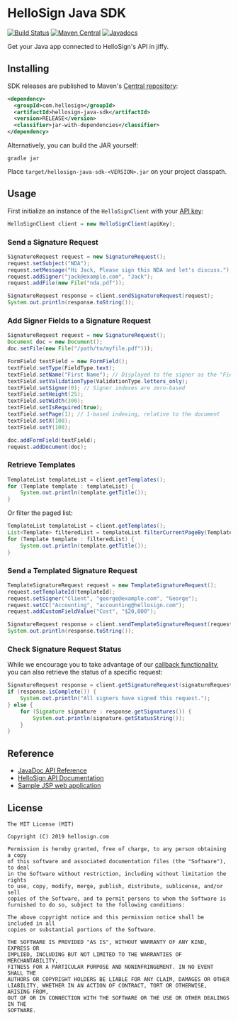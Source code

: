 # HelloSign Java SDK 
[![Build Status](https://travis-ci.org/hellosign/hellosign-java-sdk.svg?branch=v3)](https://travis-ci.org/hellosign/hellosign-java-sdk) [![Maven Central](https://maven-badges.herokuapp.com/maven-central/com.hellosign/hellosign-java-sdk/badge.svg)](https://maven-badges.herokuapp.com/maven-central/com.hellosign/hellosign-java-sdk/) [![Javadocs](http://javadoc.io/badge/com.hellosign/hellosign-java-sdk.svg)](http://javadoc.io/doc/com.hellosign/hellosign-java-sdk)

Get your Java app connected to HelloSign's API in jiffy.

## Installing

SDK releases are published to Maven's [Central repository](https://repo1.maven.org/maven2/com/hellosign/hellosign-java-sdk/):

```xml
<dependency>
  <groupId>com.hellosign</groupId>
  <artifactId>hellosign-java-sdk</artifactId>
  <version>RELEASE</version>
  <classifier>jar-with-dependencies</classifier>
</dependency>
```

Alternatively, you can build the JAR yourself:

    gradle jar

Place `target/hellosign-java-sdk-<VERSION>.jar` on your project classpath.

## Usage

First initialize an instance of the `HelloSignClient` with your [API key](https://app.hellosign.com/home/myAccount/current_tab/integrations#api):

```java
HelloSignClient client = new HelloSignClient(apiKey);
```

### Send a Signature Request

```java
SignatureRequest request = new SignatureRequest();
request.setSubject("NDA");
request.setMessage("Hi Jack, Please sign this NDA and let's discuss.");
request.addSigner("jack@example.com", "Jack");
request.addFile(new File("nda.pdf"));

SignatureRequest response = client.sendSignatureRequest(request);
System.out.println(response.toString());
```

### Add Signer Fields to a Signature Request

```java
SignatureRequest request = new SignatureRequest();
Document doc = new Document();
doc.setFile(new File("/path/to/myfile.pdf")));

FormField textField = new FormField();
textField.setType(FieldType.text);
textField.setName("First Name"); // Displayed to the signer as the "Field Label"
textField.setValidationType(ValidationType.letters_only);
textField.setSigner(0); // Signer indexes are zero-based
textField.setHeight(25);
textField.setWidth(300);
textField.setIsRequired(true);
textField.setPage(1); // 1-based indexing, relative to the document
textField.setX(100);
textField.setY(100);

doc.addFormField(textField);
request.addDocument(doc);
```

### Retrieve Templates

```java
TemplateList templateList = client.getTemplates();
for (Template template : templateList) {
    System.out.println(template.getTitle());
}
```

Or filter the paged list:

```java
TemplateList templateList = client.getTemplates();
List<Template> filteredList = templateList.filterCurrentPageBy(Template.TEMPLATE_TITLE, "W-2 Template");
for (Template template : filteredList) {
    System.out.println(template.getTitle());
}
```

### Send a Templated Signature Request

```java
TemplateSignatureRequest request = new TemplateSignatureRequest();
request.setTemplateId(templateId);
request.setSigner("Client", "george@example.com", "George");
request.setCC("Accounting", "accounting@hellosign.com");
request.addCustomFieldValue("Cost", "$20,000");

SignatureRequest response = client.sendTemplateSignatureRequest(request);
System.out.println(response.toString());
```

### Check Signature Request Status

While we encourage you to take advantage of our [callback functionality](https://app.hellosign.com/api/eventsAndCallbacksWalkthrough), you can also retrieve the status of a specific request:

``` java
SignatureRequest response = client.getSignatureRequest(signatureRequestId);
if (response.isComplete()) {
    System.out.println("All signers have signed this request.");
} else {
    for (Signature signature : response.getSignatures()) {
        System.out.println(signature.getStatusString());
    }
}
```

## Reference

* [JavaDoc API Reference](http://www.javadoc.io/doc/com.hellosign/hellosign-java-sdk)
* [HelloSign API Documentation](https://app.hellosign.com/api/reference)
* [Sample JSP web application](https://www.github.com/cmpaul/jellosign)

## License

```
The MIT License (MIT)

Copyright (C) 2019 hellosign.com

Permission is hereby granted, free of charge, to any person obtaining a copy
of this software and associated documentation files (the "Software"), to deal
in the Software without restriction, including without limitation the rights
to use, copy, modify, merge, publish, distribute, sublicense, and/or sell
copies of the Software, and to permit persons to whom the Software is
furnished to do so, subject to the following conditions:

The above copyright notice and this permission notice shall be included in all
copies or substantial portions of the Software.

THE SOFTWARE IS PROVIDED "AS IS", WITHOUT WARRANTY OF ANY KIND, EXPRESS OR
IMPLIED, INCLUDING BUT NOT LIMITED TO THE WARRANTIES OF MERCHANTABILITY,
FITNESS FOR A PARTICULAR PURPOSE AND NONINFRINGEMENT. IN NO EVENT SHALL THE
AUTHORS OR COPYRIGHT HOLDERS BE LIABLE FOR ANY CLAIM, DAMAGES OR OTHER
LIABILITY, WHETHER IN AN ACTION OF CONTRACT, TORT OR OTHERWISE, ARISING FROM,
OUT OF OR IN CONNECTION WITH THE SOFTWARE OR THE USE OR OTHER DEALINGS IN THE
SOFTWARE.
```
